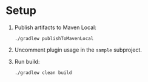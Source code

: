 # Setup

1. Publish artifacts to Maven Local:
    ```shell
    ./gradlew publishToMavenLocal
    ```

2. Uncomment plugin usage in the `sample` subproject.

3. Run build:
    ```shell
    ./gradlew clean build
    ```
